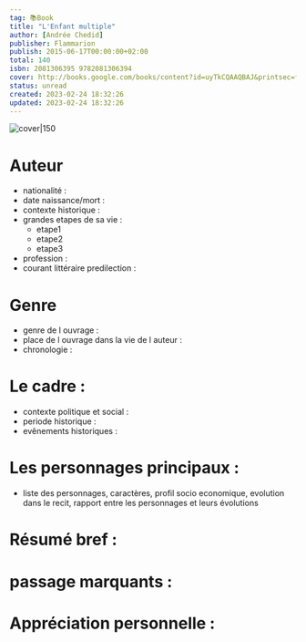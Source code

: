 ```yaml
---
tag: 📚Book
title: "L'Enfant multiple"
author: [Andrée Chedid]
publisher: Flammarion
publish: 2015-06-17T00:00:00+02:00
total: 140
isbn: 2081306395 9782081306394
cover: http://books.google.com/books/content?id=uyTkCQAAQBAJ&printsec=frontcover&img=1&zoom=1&edge=curl&source=gbs_api
status: unread
created: 2023-02-24 18:32:26
updated: 2023-02-24 18:32:26
---
```


![cover|150](http://books.google.com/books/content?id=uyTkCQAAQBAJ&printsec=frontcover&img=1&zoom=1&edge=curl&source=gbs_api)



# Auteur

- nationalité : 
- date naissance/mort :
- contexte historique :
- grandes etapes de sa vie :
	- etape1
	- etape2
	- etape3
- profession :
- courant littéraire predilection : 

# Genre 
- genre de l ouvrage :
- place de l ouvrage dans la vie de l auteur :
- chronologie : 

# Le cadre :
- contexte politique et social :
- periode historique :
- evênements historiques :


# Les personnages principaux :

- liste des personnages, caractères, profil socio economique, evolution dans le recit, rapport entre les personnages et leurs évolutions



# Résumé bref :



# passage marquants :



# Appréciation personnelle :